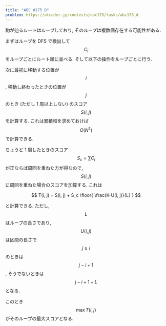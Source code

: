 ```yaml
---
title: "ABC #175 D"
problem: https://atcoder.jp/contests/abc175/tasks/abc175_d
---
```

駒が辿るルートはループしており, そのループは複数個存在する可能性がある.

まずはループを DFS で検出して $$ C_i $$ をループごとにルート順に並べる. そして以下の操作をループごとに行う.

次に最初に移動する位置が $$ i $$, 移動し終わったときの位置が $$ j $$ のとき (ただし 1 周以上しない) のスコア $$ S(i, j) $$ を計算する. これは累積和を求めておけば $$ O(N^2) $$ で計算できる.

ちょうど 1 周したときのスコア $$ S_c = \sum C_i $$ が正ならば周回を重ねた方が得なので, $$ S(i, j) $$ に周回を重ねた場合のスコアを加算する. これは

$$
T(i, j) = S(i, j) + S_c \floor{ \frac{K-U(i, j)}{L} }
$$

と計算できる. ただし, $$ L $$ はループの長さであり, $$ U(i, j) $$ は区間の長さで $$ j \geq i $$ のときは $$ j-i+1 $$, そうでないときは $$ j-i+1+L $$ となる.

このとき $$ \max T(i, j) $$ がそのループの最大スコアとなる.
